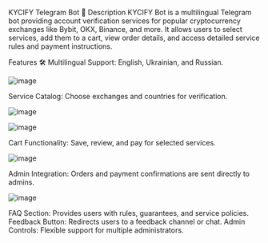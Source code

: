 

KYCIFY Telegram Bot 🚀
Description
KYCIFY Bot is a multilingual Telegram bot providing account verification services for popular cryptocurrency exchanges like Bybit, OKX, Binance, and more. It allows users to select services, add them to a cart, view order details, and access detailed service rules and payment instructions.

Features 🛠️
Multilingual Support: English, Ukrainian, and Russian.


![image](https://github.com/user-attachments/assets/92b9d3e2-0483-4164-a13b-5db461d8c021)


Service Catalog: Choose exchanges and countries for verification.


![image](https://github.com/user-attachments/assets/9d9ece6d-8b46-4633-afca-0f084040df8f)

![image](https://github.com/user-attachments/assets/86857c54-bf18-4275-81dc-f0c21f575784)

Cart Functionality: Save, review, and pay for selected services.


![image](https://github.com/user-attachments/assets/2d658277-c976-408e-b2dc-ad6df054ccc9)

Admin Integration: Orders and payment confirmations are sent directly to admins.


![image](https://github.com/user-attachments/assets/679f3eea-1bef-42b1-a77e-5cbd4f6f241d)


FAQ Section: Provides users with rules, guarantees, and service policies.
Feedback Button: Redirects users to a feedback channel or chat.
Admin Controls: Flexible support for multiple administrators.

